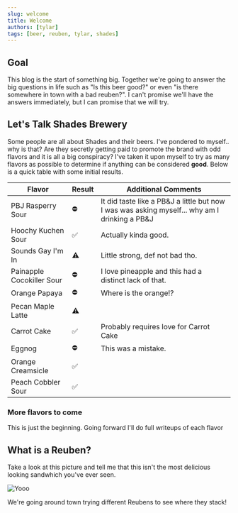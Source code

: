 ```yaml
---
slug: welcome
title: Welcome
authors: [tylar]
tags: [beer, reuben, tylar, shades]
---
```


## Goal

This blog is the start of something big. Together we're going to answer the big questions in life such as "Is this beer good?" or even "is there somewhere in town with a bad reuben?". I can't promise we'll have the answers immediately, but I can promise that we will try.


## Let's Talk Shades Brewery
Some people are all about Shades and their beers. I've pondered to myself.. why is that? Are they secretly getting paid to promote the brand with odd flavors and it is all a big conspiracy? I've taken it upon myself to try as many flavors as possible to determine if anything can be considered **good**. Below is a quick table with some initial results. 


| Flavor    | Result    | Additional Comments |
| ------    | -------   | -----                 |      
| PBJ Rasperry Sour      |  ⛔ | It did taste like a PB&J a little but now I was was asking myself... why am I drinking a PB&J|
| Hoochy Kuchen Sour  |  ✅  | Actually kinda good.  |
| Sounds Gay I'm In | ⚠️   |  Little strong, def not bad tho. |
| Painapple Cocokiller Sour  | ⛔   | I love pineapple and this had a distinct lack of that.   |
| Orange Papaya  | ⛔  | Where is the orange!?   |
| Pecan Maple Latte  | ⚠️  |    |
| Carrot Cake | ✅  | Probably requires love for Carrot Cake   |
| Eggnog  | ⛔  | This was a mistake.   |
| Orange Creamsicle   |  ✅ |    |
| Peach Cobbler Sour  | ✅   |    |

### More flavors to come
This is just the beginning. Going forward I'll do full writeups of each flavor

## What is a Reuben?
Take a look at this picture and tell me that this isn't the most delicious looking sandwhich you've ever seen.

![Yooo](https://natashaskitchen.com/wp-content/uploads/2020/02/Reuben-Sandwich-3.jpg)

We're going around town trying different Reubens to see where they stack!

<!-- [Docusaurus blogging features](https://docusaurus.io/docs/blog) are powered by the [blog plugin](https://docusaurus.io/docs/api/plugins/@docusaurus/plugin-content-blog).

Simply add Markdown files (or folders) to the `blog` directory.

Regular blog authors can be added to `authors.yml`.

The blog post date can be extracted from filenames, such as:

- `2019-05-30-welcome.md`
- `2019-05-30-welcome/index.md`

A blog post folder can be convenient to co-locate blog post images:

![Docusaurus Plushie](./docusaurus-plushie-banner.jpeg)

The blog supports tags as well!

**And if you don't want a blog**: just delete this directory, and use `blog: false` in your Docusaurus config. -->
